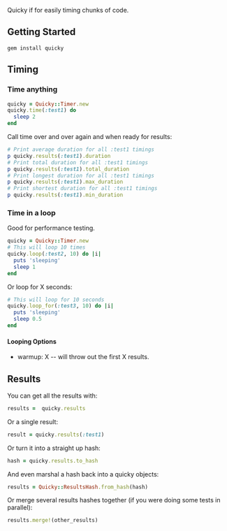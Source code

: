 Quicky if for easily timing chunks of code.

## Getting Started

    gem install quicky

## Timing

### Time anything

```ruby
quicky = Quicky::Timer.new
quicky.time(:test1) do
  sleep 2
end
```

Call time over and over again and when ready for results:

```ruby
# Print average duration for all :test1 timings
p quicky.results(:test1).duration
# Print total duration for all :test1 timings
p quicky.results(:test1).total_duration
# Print longest duration for all :test1 timings
p quicky.results(:test1).max_duration
# Print shortest duration for all :test1 timings
p quicky.results(:test1).min_duration
```

### Time in a loop

Good for performance testing.

```ruby
quicky = Quicky::Timer.new
# This will loop 10 times
quicky.loop(:test2, 10) do |i|
  puts 'sleeping'
  sleep 1
end
```

Or loop for X seconds:

```ruby
# This will loop for 10 seconds
quicky.loop_for(:test3, 10) do |i|
  puts 'sleeping'
  sleep 0.5
end
```

#### Looping Options

- warmup: X -- will throw out the first X results.

## Results

You can get all the results with:

```ruby
results =  quicky.results
```

Or a single result:

```ruby
result = quicky.results(:test1)
```

Or turn it into a straight up hash:

```ruby
hash = quicky.results.to_hash
```

And even marshal a hash back into a quicky objects:

```ruby
results = Quicky::ResultsHash.from_hash(hash)
```

Or merge several results hashes together (if you were doing some tests in parallel):

```ruby
results.merge!(other_results)
```
